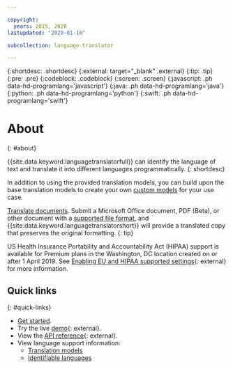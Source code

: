 ```yaml
---

copyright:
  years: 2015, 2020
lastupdated: "2020-01-16"

subcollection: language-translator

---
```


{:shortdesc: .shortdesc}
{:external: target="_blank" .external}
{:tip: .tip}
{:pre: .pre}
{:codeblock: .codeblock}
{:screen: .screen}
{:javascript: .ph data-hd-programlang='javascript'}
{:java: .ph data-hd-programlang='java'}
{:python: .ph data-hd-programlang='python'}
{:swift: .ph data-hd-programlang='swift'}

# About
{: #about}

{{site.data.keyword.languagetranslatorfull}} can identify the language of text and translate it into different languages programmatically.
{: shortdesc}

In addition to using the provided translation models, you can build upon the base translation models to create your own [custom models](/docs/services/language-translator?topic=language-translator-customizing) for your use case.

[Translate documents](/docs/services/language-translator?topic=language-translator-translating-documents). Submit a Microsoft Office document, PDF (Beta), or other document with a [supported file format](/docs/services/language-translator?topic=language-translator-translating-documents#supported-file-formats), and {{site.data.keyword.languagetranslatorshort}} will provide a translated copy that preserves the original formatting.
{: tip}

US Health Insurance Portability and Accountability Act (HIPAA) support is available for Premium plans in the Washington, DC location created on or after 1 April 2019. See [Enabling EU and HIPAA supported settings](/docs/account?topic=account-eu-hipaa-supported#eu-hipaa-supported){: external} for more information.

## Quick links
{: #quick-links}

- [Get started](/docs/services/language-translator?topic=language-translator-gettingstarted).
- Try the live [demo](https://language-translator-demo.ng.bluemix.net/){: external}.
- View the [API reference](https://{DomainName}/apidocs/language-translator){: external}.
- View language support information:
  - [Translation models](/docs/services/language-translator?topic=language-translator-translation-models)
  - [Identifiable languages](/docs/services/language-translator?topic=language-translator-identifiable-languages)

